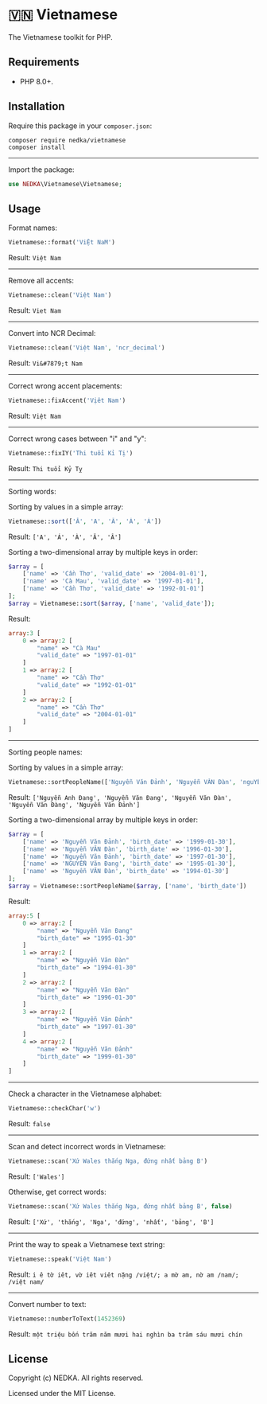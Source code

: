 # 🇻🇳 Vietnamese
The Vietnamese toolkit for PHP.

## Requirements
- PHP 8.0+.

## Installation
Require this package in your `composer.json`:
```
composer require nedka/vietnamese
composer install
```

---
Import the package:
```php
use NEDKA\Vietnamese\Vietnamese;
```

## Usage
Format names:
```php
Vietnamese::format('ViỆt NaM')
```
Result: `Việt Nam`

---
Remove all accents:
```php
Vietnamese::clean('Việt Nam')
```
Result: `Viet Nam`

---
Convert into NCR Decimal:
```php
Vietnamese::clean('Việt Nam', 'ncr_decimal')
```
Result: `Vi&#7879;t Nam`

---
Correct wrong accent placements:
```php
Vietnamese::fixAccent('Vịêt Nam')
```
Result: `Việt Nam`

---
Correct wrong cases between "i" and "y":
```php
Vietnamese::fixIY('Thi tuổi Kỉ Tị')
```
Result: `Thi tuổi Kỷ Tỵ`

---
Sorting words:

Sorting by values in a simple array:
```php
Vietnamese::sort(['Ă', 'A', 'Â', 'À', 'Á'])
```
Result: `['A', 'Á', 'À', 'Ă', 'Â']`

Sorting a two-dimensional array by multiple keys in order:
```php
$array = [
	['name' => 'Cần Thơ', 'valid_date' => '2004-01-01'],
	['name' => 'Cà Mau', 'valid_date' => '1997-01-01'],
	['name' => 'Cần Thơ', 'valid_date' => '1992-01-01']
];
$array = Vietnamese::sort($array, ['name', 'valid_date']);
```
Result:
```php
array:3 [
	0 => array:2 [
		"name" => "Cà Mau"
		"valid_date" => "1997-01-01"
	]
	1 => array:2 [
		"name" => "Cần Thơ"
		"valid_date" => "1992-01-01"
	]
	2 => array:2 [
		"name" => "Cần Thơ"
		"valid_date" => "2004-01-01"
	]
]
```

---
Sorting people names:

Sorting by values in a simple array:
```php
Vietnamese::sortPeopleName(['Nguyễn Văn Đảnh', 'Nguyễn VĂN Đàn', 'nguYỄn Văn Đàng', 'NGUYỄN Văn Đang', 'nguyễn anh đang'])
```
Result: `['Nguyễn Anh Đang', 'Nguyễn Văn Đang', 'Nguyễn Văn Đàn', 'Nguyễn Văn Đàng', 'Nguyễn Văn Đảnh']`

Sorting a two-dimensional array by multiple keys in order:
```php
$array = [
	['name' => 'Nguyễn Văn Đảnh', 'birth_date' => '1999-01-30'],
	['name' => 'Nguyễn VĂN Đàn', 'birth_date' => '1996-01-30'],
	['name' => 'Nguyễn Văn Đảnh', 'birth_date' => '1997-01-30'],
	['name' => 'NGUYỄN Văn Đang', 'birth_date' => '1995-01-30'],
	['name' => 'Nguyễn VĂN Đàn', 'birth_date' => '1994-01-30']
];
$array = Vietnamese::sortPeopleName($array, ['name', 'birth_date'])
```
Result:
```php
array:5 [
	0 => array:2 [
		"name" => "Nguyễn Văn Đang"
		"birth_date" => "1995-01-30"
	]
	1 => array:2 [
		"name" => "Nguyễn Văn Đàn"
		"birth_date" => "1994-01-30"
	]
	2 => array:2 [
		"name" => "Nguyễn Văn Đàn"
		"birth_date" => "1996-01-30"
	]
	3 => array:2 [
		"name" => "Nguyễn Văn Đảnh"
		"birth_date" => "1997-01-30"
	]
	4 => array:2 [
		"name" => "Nguyễn Văn Đảnh"
		"birth_date" => "1999-01-30"
	]
]
```

---
Check a character in the Vietnamese alphabet:
```php
Vietnamese::checkChar('w')
```
Result: `false`

---
Scan and detect incorrect words in Vietnamese:

```php
Vietnamese::scan('Xứ Wales thắng Nga, đứng nhất bảng B')
```
Result: `['Wales']`

Otherwise, get correct words:
```php
Vietnamese::scan('Xứ Wales thắng Nga, đứng nhất bảng B', false)
```
Result: `['Xứ', 'thắng', 'Nga', 'đứng', 'nhất', 'bảng', 'B']`

---
Print the way to speak a Vietnamese text string:
```php
Vietnamese::speak('Việt Nam')
```
Result: `i ê tờ iêt, vờ iêt viêt nặng /việt/; a mờ am, nờ am /nam/; /việt nam/`

---
Convert number to text:
```php
Vietnamese::numberToText(1452369)
```
Result: `một triệu bốn trăm năm mươi hai nghìn ba trăm sáu mươi chín`

## License
Copyright (c) NEDKA. All rights reserved.

Licensed under the MIT License.
